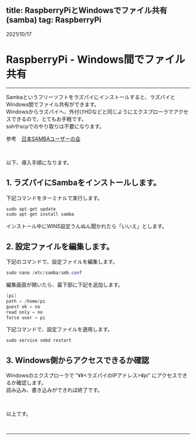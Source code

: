 title: RaspberryPiとWindowsでファイル共有(samba)
tag: RaspberryPi
---

2021/10/17
# RaspberryPi - Windows間でファイル共有

---

Sambaというフリーソフトをラズパイにインストールすると、ラズパイとWindows間でファイル共有ができます。  
Windowsからラズパイへ、外付けHDなどと同じようにエクスプローラでアクセスできるので、とてもお手軽です。  
sshやscpでのやり取りは不要になります。

参考　<span class="link"></span>[日本SAMBAユーザーの会](http://wiki.samba.gr.jp/mediawiki/index.php/%E3%83%A1%E3%82%A4%E3%83%B3%E3%83%9A%E3%83%BC%E3%82%B8)

<br>

以下、導入手順になります。

## 1. ラズパイにSambaをインストールします。

下記コマンドをターミナルで実行します。
```C#
sudo apt-get update
sudo apt-get install samba
```

インストール中にWINS設定うんぬん聞かれたら「いいえ」とします。


## 2. 設定ファイルを編集します。

下記のコマンドで、設定ファイルを編集します。
```C#
sudo nano /etc/samba/smb.conf
```

編集画面が開いたら、最下部に下記を追加します。  

```C#
[pi]  
path = /home/pi  
guest ok = no  
read only = no  
force user = pi  
```

下記コマンドで、設定ファイルを適用します。

```C#
sudo service smbd restart
```


## 3. Windows側からアクセスできるか確認

Windowsのエクスプローラで "&yen;&yen;<ラズパイのIPアドレス>&yen;pi" にアクセスできるか確認します。  
読み込み、書き込みができれば終了です。



<br>

以上です。

<br>

---